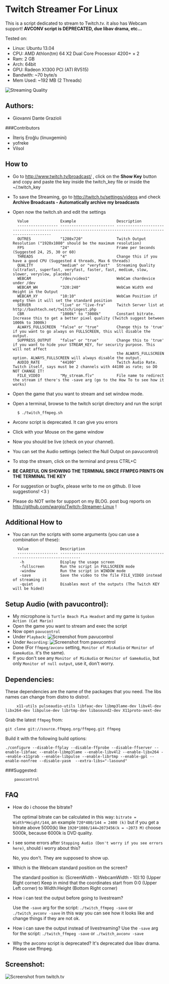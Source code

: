 Twitch Streamer For Linux
=========================

This is a script dedicated to stream to Twitch.tv. it also has Webcam support!
**AVCONV script is DEPRECATED, due libav drama, etc...**

Tested on:
* Linux:    Ubuntu 13.04
* CPU:      AMD Athlon(tm) 64 X2 Dual Core Processor 4200+ × 2
* Ram:      2 GB
* Arch:     64bit
* GPU:      Radeon X1300 PCI (ATI RV515)
* Bandwith: ~70 byte/s
* Mem Used: ~192 MB (2 Threads)

![Streaming Quality](https://raw.github.com/wargio/Twitch-Streamer-Linux/master/Screenshots/Streaming-Quality.png)

Authors:
--------

* Giovanni Dante Grazioli

###Contributors

* İlteriş Eroğlu (linuxgemini)
* yofreke
* Vilsol

How to
------

* Go to http://www.twitch.tv/broadcast/ , click on the **Show Key** button and copy and paste the key inside the twitch_key file or inside the ~/.twitch_key
* To save the Streaming, go to http://twitch.tv/settings/videos and check **Archive Broadcasts - Automatically archive my broadcasts**
* Open now the twitch.sh and edit the settings

        Value              Example                  Description                       
        ------------------ ------------------------ ---------------------------------------------------------------------------------------------------------
        OUTRES             "1280x720"               Twitch Output Resolution ("1920x1080" should be the maximum resolution)
        FPS                "24"                     Frame per Seconds (Suggested 24, 25, 30 or 60)
        THREADS            "4"                      Change this if you have a good CPU (Suggested 4 threads, Max 6 threads)
        QUALITY            "medium" or "veryfast"   Streaming Quality (ultrafast, superfast, veryfast, faster, fast, medium, slow, slower, veryslow, placebo)
        WEBCAM             "/dev/video1"            WebCam chardevice under /dev
        WEBCAM_WH          "320:240"                WebCam Width end Height in the Output
        WEBCAM_XY          "10:10"                  WebCam Position if empty then it will set the standard position
        SERVER             "live" or "live-fra"     Twitch Server list at http://bashtech.net/twitch/ingest.php
        CBR                "1000k" to "3000k"       Constant bitrate. Increase this to get a better pixel quality (Twitch suggest between 1000k to 3000k)
        ALWAYS_FULLSCREEN  "false" or "true"        Change this to 'true' if you want to go always on FULLSCREEN, this will disable the output.
        SUPPRESS_OUTPUT    "false" or "true"        Change this to 'true' if you want to hide your STREAM_KEY, for security purpose. This will not affect 
                                                    the ALWAYS_FULLSCREEN option. ALWAYS_FULLSCREEN will always disable the output.
        AUDIO_RATE         "44100"                  Twitch Audio Rate. Twitch itself, says must be 2 channels with 44100 as rate; so DO NOT CHANGE IT!
        FILE_VIDEO         "My_stream.flv"          File name to redirect the stream if there's the -save arg (go to the How To to see how it works)

* Open the game that you want to stream and set window mode.
* Open a terminal, browse to the twitch script directory and run the script

        $ ./twitch_ffmpeg.sh 

* Avconv script is deprecated. It can give you errors
* Click with your Mouse on the game window
* Now you should be live (check on your channel).
* You can set the Audio settings (select the Null Output on pavucontrol)
* To stop the stream, click on the terminal and press CTRL+C
* **BE CAREFUL ON SHOWING THE TERMINAL SINCE FFMPEG PRINTS ON THE TERMINAL THE KEY**
* For suggestion or bugfix, please write to me on github. (I love suggestions! <3 )
* Please do NOT write for support on my BLOG. post bug reports on http://github.com/wargio/Twitch-Streamer-Linux !

Additional How to
-----------------

* You can run the scripts with some arguments (you can use a combination of these):

        Value              Description                       
        ------------------ ----------------------------------------------------------------------------
         -h                Display the usage screen
         -fullscreen       Run the script in FULLSCREEN mode 
         -window           Run the script in WINDOW mode
         -save             Save the video to the file FILE_VIDEO instead of streaming it
         -quiet            Disables most of the outputs (The Twitch KEY will be hided)


Setup Audio (with pavucontrol):
-------------------------------
* My microphone is `Turtle Beach PLa Headset` and my game is `Syobon Action (Cat Mario)`
* Open the game you want to stream and exec the script
* Now open `pavucontrol`
* Under `Playback`:
![Screenshot from pavucontrol](https://raw.github.com/wargio/Twitch-Streamer-Linux/master/Screenshots/Twitch_Audio00.png)
* Under `Recording`:
![Screenshot from pavucontrol](https://raw.github.com/wargio/Twitch-Streamer-Linux/master/Screenshots/Twitch_Audio01.png)
* Done (For `ffmpeg/avconv` setting,  `Monitor of MicAudio` or `Monitor of GameAudio`. it's the same).
* If you don't see any `Monitor of MicAudio` or `Monitor of GameAudio`, but only `Monitor of null output`, use it, don't worry.

Dependencies:
-------------
These dependencies are the name of the packages that you need. The libs names can change from distro to distro!.

         x11-utils pulseaudio-utils libfaac-dev libmp3lame-dev libv4l-dev libx264-dev libpulse-dev librtmp-dev libasound2-dev X11proto-xext-dev

Grab the latest `ffmpeg` from:

	git clone git://source.ffmpeg.org/ffmpeg.git ffmpeg

Build it with the following build options:

	./configure --disable-ffplay --disable-ffprobe --disable-ffserver --enable-libfaac --enable-libmp3lame --enable-libv4l2 --enable-libx264 --enable-x11grab --enable-libpulse --enable-librtmp --enable-gpl --enable-nonfree --disable-yasm  --extra-libs="-lasound"

###Suggested:

        pavucontrol

FAQ
---
* How do i choose the bitrate?

	The optimal bitrate can be calculated in this way: `bitrate = Width*Height/144`, 
	an example `720*480/144 = 2400 (k)` but if you get a bitrate above 5000(k)
	like `1920*1080/144=2073456(k = ~2073 M)` choose 5000k, because 6000k is
	DVD quality. 

* I see some errors after `Stopping Audio (Don't worry if you see errors here)`, should i worry about this?

	No, you don't. They are supposed to show up.

* Which is the Webcam standard position on the screen?

	The standard position is: (ScreenWidth - WebcamWidth - 10):10 (Upper Right corner)
	Keep in mind that the coordinates start from 0:0 (Upper Left corner) to Width:Height (Bottom Right corner)

* How i can test the output before going to livestream?

	Use the `-save` arg for the script: `./twitch_ffmpeg -save` or `./twitch_avconv -save`
	in this way you can see how it looks like and change things if they are not ok.

* How i can save the output instead of livestreaming?
	Use the `-save` arg for the script: `./twitch_ffmpeg -save` or `./twitch_avconv -save`

* Why the avconv script is deprecated?
	It's deprecated due libav drama. Please use ffmpeg.


Screenshot:
-----------

![Screenshot from twitch.tv](https://raw.github.com/wargio/Twitch-Streamer-Linux/master/Screenshots/Screenshot.png)


